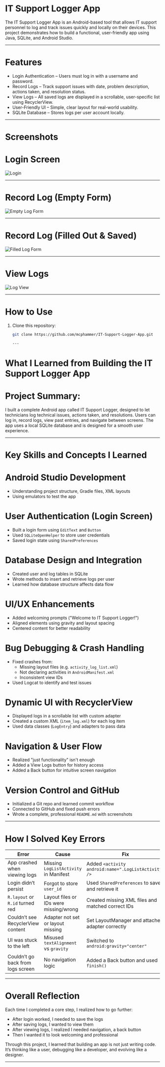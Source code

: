 # IT Support Logger App

The IT Support Logger App is an Android-based tool that allows IT support personnel to log and track issues quickly and locally on their devices. This project demonstrates how to build a functional, user-friendly app using Java, SQLite, and Android Studio.

---

# Features

- Login Authentication – Users must log in with a username and password.
- Record Logs – Track support issues with date, problem description, actions taken, and resolution status.
- View Logs – All saved logs are displayed in a scrollable, user-specific list using RecyclerView.
- User-Friendly UI – Simple, clear layout for real-world usability.
- SQLite Database – Stores logs per user account locally.

---

# Screenshots

# Login Screen
![Login](screenshots/login.png)

---

# Record Log (Empty Form)
![Empty Log Form](screenshots/recordingscreen.png)

---

# Record Log (Filled Out & Saved)
![Filled Log Form](screenshots/recordlogsaved.png)

---

# View Logs
![Log View](screenshots/logviewfixed.png)

---

# How to Use

1. Clone this repository:
   ```bash
   git clone https://github.com/mcphammer/IT-Support-Logger-App.git

   ---

# What I Learned from Building the IT Support Logger App

# Project Summary:
I built a complete Android app called IT Support Logger, designed to let technicians log technical issues, actions taken, and resolutions. Users can log in, record logs, view past entries, and navigate between screens. The app uses a local SQLite database and is designed for a smooth user experience.

---

# Key Skills and Concepts I Learned

# Android Studio Development
- Understanding project structure, Gradle files, XML layouts
- Using emulators to test the app

# User Authentication (Login Screen)
- Built a login form using `EditText` and `Button`
- Used `SQLiteOpenHelper` to store user credentials
- Saved login state using `SharedPreferences`

# Database Design and Integration
- Created user and log tables in SQLite
- Wrote methods to insert and retrieve logs per user
- Learned how database structure affects data flow

# UI/UX Enhancements
- Added welcoming prompts ("Welcome to IT Support Logger!")
- Aligned elements using gravity and layout spacing
- Centered content for better readability

# Bug Debugging & Crash Handling
- Fixed crashes from:
  - Missing layout files (e.g. `activity_log_list.xml`)
  - Not declaring activities in `AndroidManifest.xml`
  - Inconsistent view IDs
- Used Logcat to identify and test issues

# Dynamic UI with RecyclerView
- Displayed logs in a scrollable list with custom adapter
- Created a custom XML (`item_log.xml`) for each log item
- Used data classes (`LogEntry`) and adapters to pass data

# Navigation & User Flow
- Realized "just functionality" isn't enough
- Added a View Logs button for history access
- Added a Back button for intuitive screen navigation

# Version Control and GitHub
- Initialized a Git repo and learned commit workflow
- Connected to GitHub and fixed push errors
- Wrote a complete, professional `README.md` with screenshots

---

# How I Solved Key Errors

| Error                              | Cause                                     | Fix                                                            |
|------------------------------------|-------------------------------------------|----------------------------------------------------------------|
| App crashed when viewing logs      | Missing `LogListActivity` in Manifest     | Added `<activity android:name=".LogListActivity" />`          |
| Login didn’t persist               | Forgot to store `user_id`                 | Used `SharedPreferences` to save and retrieve it              |
| `R.layout` or `R.id` turned red    | Layout files or IDs were missing/wrong    | Created missing XML files and matched correct IDs             |
| Couldn’t see RecyclerView content  | Adapter not set or layout missing         | Set LayoutManager and attached adapter correctly              |
| UI was stuck to the left           | Misused `textAlignment` vs `gravity`      | Switched to `android:gravity="center"`                        |
| Couldn’t go back from logs screen  | No navigation logic                       | Added a Back button and used `finish()`                       |

---

# Overall Reflection

Each time I completed a core step, I realized how to go further:

- After login worked, I needed to save the logs
- After saving logs, I wanted to view them
- After viewing logs, I realized I needed navigation, a back button
- Then I wanted it to look welcoming and professional

Through this project, I learned that building an app is not just writing code. It’s thinking like a user, debugging like a developer, and evolving like a designer.

---


